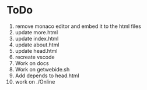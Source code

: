 # ToDo

1. remove monaco editor and embed it to the html files
2. update more.html
3. update index.html
4. update about.html
5. update head.html
6. recreate vscode
7. Work on docs
8. Work on getwebide.sh
9. Add depends to head.html
10. work on ./Online

